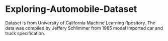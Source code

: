 # Exploring-Automobile-Dataset

Dataset is from University of California Machine Learning Rpository.
The data was compiled by Jeffery Schlimmer from
1985 model imported car and truck specification.
